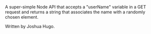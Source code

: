 A super-simple Node API that accepts a "userName" variable in a GET request and returns a string that associates the name with a randomly chosen element.

Written by Joshua Hugo.
